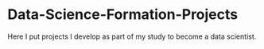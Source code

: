 # Data-Science-Formation-Projects
Here I put projects I develop as part of my study to become a data scientist.
